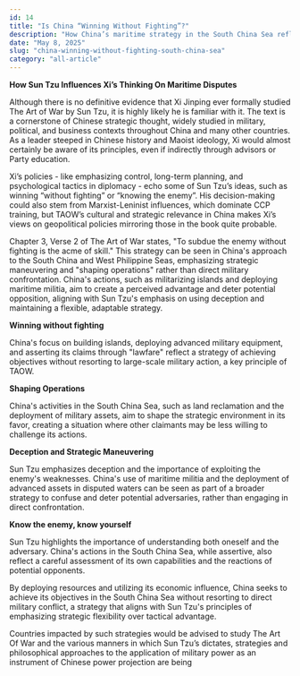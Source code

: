 ```yaml
---
id: 14
title: "Is China “Winning Without Fighting”?"
description: "How China’s maritime strategy in the South China Sea reflects Sun Tzu’s Art of War—achieving dominance through shaping operations, deception, and lawfare without firing a shot."
date: "May 8, 2025"
slug: "china-winning-without-fighting-south-china-sea"
category: "all-article"
---
```


**How Sun Tzu Influences Xi’s Thinking On Maritime Disputes**

Although there is no definitive evidence that Xi Jinping ever formally studied The Art of War by Sun Tzu, it is highly likely he is familiar with it. The text is a cornerstone of Chinese strategic thought, widely studied in military, political, and business contexts throughout China and many other countries. As a leader steeped in Chinese history and Maoist ideology, Xi would almost certainly be aware of its principles, even if indirectly through advisors or Party education.

Xi’s policies - like emphasizing control, long-term planning, and psychological tactics in diplomacy - echo some of Sun Tzu’s ideas, such as winning “without fighting” or “knowing the enemy”. His decision-making could also stem from Marxist-Leninist influences, which dominate CCP training, but TAOW’s cultural and strategic relevance in China makes Xi’s views on geopolitical policies mirroring those in the book quite probable.

Chapter 3, Verse 2 of The Art of War states, "To subdue the enemy without fighting is the acme of skill." This strategy can be seen in China's approach to the South China and West Philippine Seas, emphasizing strategic maneuvering and "shaping operations" rather than direct military confrontation. China's actions, such as militarizing islands and deploying maritime militia, aim to create a perceived advantage and deter potential opposition, aligning with Sun Tzu's emphasis on using deception and maintaining a flexible, adaptable strategy.

**Winning without fighting**

China's focus on building islands, deploying advanced military equipment, and asserting its claims through "lawfare" reflect a strategy of achieving objectives without resorting to large-scale military action, a key principle of TAOW.

**Shaping Operations**

China's activities in the South China Sea, such as land reclamation and the deployment of military assets, aim to shape the strategic environment in its favor, creating a situation where other claimants may be less willing to challenge its actions.

**Deception and Strategic Maneuvering**

Sun Tzu emphasizes deception and the importance of exploiting the enemy's weaknesses. China's use of maritime militia and the deployment of advanced assets in disputed waters can be seen as part of a broader strategy to confuse and deter potential adversaries, rather than engaging in direct confrontation.

**Know the enemy, know yourself**

Sun Tzu highlights the importance of understanding both oneself and the adversary. China's actions in the South China Sea, while assertive, also reflect a careful assessment of its own capabilities and the reactions of potential opponents.

By deploying resources and utilizing its economic influence, China seeks to achieve its objectives in the South China Sea without resorting to direct military conflict, a strategy that aligns with Sun Tzu's principles of emphasizing strategic flexibility over tactical advantage.

Countries impacted by such strategies would be advised to study The Art Of War and the various manners in which Sun Tzu’s dictates, strategies and philosophical approaches to the application of military power as an instrument of Chinese power projection are being
